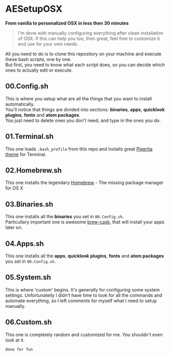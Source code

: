 # AESetupOSX
**From vanilla to personalized OSX in less then 30 minutes**

> I'm done with manually configuring everything after clean installation of OSX. If this can help you too, then great, feel free to customize it and use for your own needs.

All you need to do is to clone this repository on your machine and execute these bash scripts, one by one.  
But first, you need to know what each script does, so you can decide which ones to actually edit or execute.

## 00.Config.sh

This is where you setup what are all the things that you want to install automatically.  
You'll notice that things are divided into sections: **binaries**, **apps**, **quicklook plugins**, **fonts** and **atom packages**.  
You just need to delete ones you don't need, and type in the ones you do.

## 01.Terminal.sh

This one loads `.bash_profile` from this repo and installs great [Piperita theme](https://github.com/jacobtomlinson/terminal-piperita) for Terminal.

## 02.Homebrew.sh

This one installs the legendary [Homebrew](http://brew.sh) - The missing package manager for OS X

## 03.Binaries.sh

This one installs all the **binaries** you set in `00.Config.sh`.  
Particullary important one is awesome [brew-cask](https://github.com/caskroom/homebrew-cask), that will install your apps later on.

## 04.Apps.sh

This one installs all the **apps**, **quicklook plugins**, **fonts** and **atom packages** you set in `00.Config.sh`.

## 05.System.sh

This is where 'custom' begins. It's generally for configuring some system settings. Unfortunatelly I didn't have time to look for all the commands and automate everything, so I left comments for myself what I need to setup manually.

## 06.Custom.sh

This one is completely random and customized for me. You shouldn't even look at it.

`done for fun`

